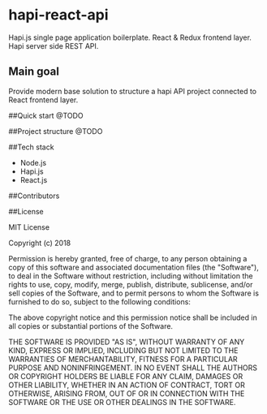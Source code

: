 # hapi-react-api
Hapi.js single page application boilerplate. React &amp; Redux frontend layer. Hapi server side REST API.

## Main goal
Provide modern base solution to structure a hapi API project connected to React frontend layer.

##Quick start
@TODO

##Project structure
@TODO

##Tech stack
- Node.js
- Hapi.js
- React.js

##Contributors

##License

MIT License

Copyright (c) 2018 

Permission is hereby granted, free of charge, to any person obtaining a copy
of this software and associated documentation files (the "Software"), to deal
in the Software without restriction, including without limitation the rights
to use, copy, modify, merge, publish, distribute, sublicense, and/or sell
copies of the Software, and to permit persons to whom the Software is
furnished to do so, subject to the following conditions:

The above copyright notice and this permission notice shall be included in all
copies or substantial portions of the Software.

THE SOFTWARE IS PROVIDED "AS IS", WITHOUT WARRANTY OF ANY KIND, EXPRESS OR
IMPLIED, INCLUDING BUT NOT LIMITED TO THE WARRANTIES OF MERCHANTABILITY,
FITNESS FOR A PARTICULAR PURPOSE AND NONINFRINGEMENT. IN NO EVENT SHALL THE
AUTHORS OR COPYRIGHT HOLDERS BE LIABLE FOR ANY CLAIM, DAMAGES OR OTHER
LIABILITY, WHETHER IN AN ACTION OF CONTRACT, TORT OR OTHERWISE, ARISING FROM,
OUT OF OR IN CONNECTION WITH THE SOFTWARE OR THE USE OR OTHER DEALINGS IN THE
SOFTWARE.